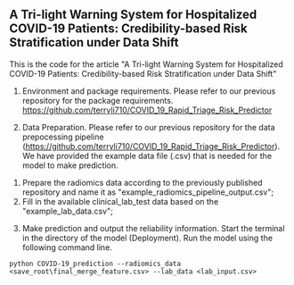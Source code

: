 ## A Tri-light Warning System for Hospitalized COVID-19 Patients: Credibility-based Risk Stratification under Data Shift

This is the code for the article "A Tri-light Warning System for Hospitalized COVID-19 Patients: Credibility-based Risk Stratification under Data Shift"

1. Environment and package requirements. Please refer to our previous repository for the package requirements. https://github.com/terryli710/COVID_19_Rapid_Triage_Risk_Predictor

2. Data Preparation. Please refer to our previous repository for the data prepocessing pipeline (https://github.com/terryli710/COVID_19_Rapid_Triage_Risk_Predictor). We have provided the example data file (.csv) that is needed for the model to make prediction. 
1) Prepare the radiomics data according to the previously published repository and name it as "example_radiomics_pipeline_output.csv";
2) Fill in the available clinical_lab_test data based on the "example_lab_data.csv"; 

3. Make prediction and output the reliability information.
Start the terminal in the directory of the model (Deployment). Run the model using the following command line.

```shell
python COVID-19_prediction --radiomics_data <save_root\final_merge_feature.csv> --lab_data <lab_input.csv>
```
